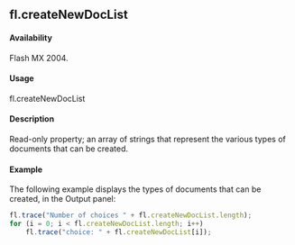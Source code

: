 ## fl.createNewDocList

#### Availability

Flash MX 2004.

#### Usage

fl.createNewDocList

#### Description

Read-only property; an array of strings that represent the various types of documents that can be created.

#### Example

The following example displays the types of documents that can be created, in the Output panel:
```javascript
fl.trace("Number of choices " + fl.createNewDocList.length);
for (i = 0; i < fl.createNewDocList.length; i++)
    fl.trace("choice: " + fl.createNewDocList[i]);
```